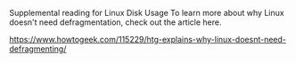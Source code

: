 Supplemental reading for Linux Disk Usage
To learn more about why Linux doesn't need defragmentation, check out the article here.

https://www.howtogeek.com/115229/htg-explains-why-linux-doesnt-need-defragmenting/
